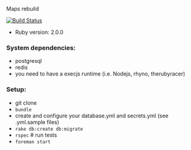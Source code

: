 Maps rebuild

[![Build Status](https://travis-ci.org/it3s/meppit.png)](https://travis-ci.org/it3s/meppit)

* Ruby version: 2.0.0

### System dependencies:

* postgresql
* redis
* you need to have a execjs runtime (i.e. Nodejs, rhyno, therubyracer)

### Setup:

* git clone
* `bundle`
* create and configure your database.yml and secrets.yml (see .yml.sample files)
* `rake db:create db:migrate`
* `rspec` # run tests
* `foreman start`
